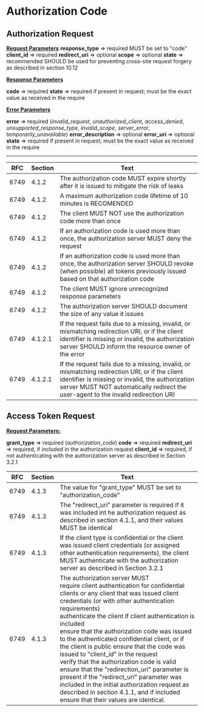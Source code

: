 # Authorization Code

## Authorization Request

**<u>Request Parameters</u>**
**response_type** => required MUST be set to "code"
**client_id** => required
**redirect_uri** => optional
**scope** => optional
**state** => recommended SHOULD be used for preventing cross-site request forgery as described in section 10.12

**<u>Response Parameters</u>**

**code** => required
**state** => required if present in request; must be the exact value as received in the require

**<u>Error Parameters</u>**

**error** => required (*invalid_request*, *unauthorized_client*, *access_denied*, *unsupported_response_type*, *invalid_scope*, *server_error*, *temporarily_unavailable*)
**error_description** => optional
**error_uri** => optional
**state** => required if present in request; must be the exact value as received in the require

------

| RFC  | Section | Text                                                         |
| ---- | ------- | ------------------------------------------------------------ |
| 6749 | 4.1.2   | The authorization code MUST expire shortly after it is issued to mitigate the risk of leaks |
| 6749 | 4.1.2   | A maximum authorization code lifetime of 10 minutes is RECOMENDED |
| 6749 | 4.1.2   | The client MUST NOT use the authorization code more than once |
| 6749 | 4.1.2   | If an authorization code is used more than once, the authorization server MUST deny the request |
| 6749 | 4.1.2   | If an authorization code is used more than once, the authorization server SHOULD revoke (when possible) all tokens previously issued based on that authorization code |
| 6749 | 4.1.2   | The client MUST ignore unrecognized response parameters      |
| 6749 | 4.1.2   | The authorization server SHOULD document the size of any value it issues |
| 6749 | 4.1.2.1 | If the request fails due to a missing, invalid, or mismatching redirection URI, or if the client identifier is missing or invalid, the authorization server SHOULD inform the resource owner of the error |
| 6749 | 4.1.2.1 | If the request fails due to a missing, invalid, or mismatching redirection URI, or if the client identifier is missing or invalid, the authorization server MUST NOT automatically redirect the user-agent to the invalid redirection URI |

## Access Token Request

**<u>Request Parameters:</u>**

**grant_type** => required (*authorization_code*)
**code** => required
**redirect_uri** => required, if included in the authorization request
**client_id** => required, if not authenticating with the authorization server as described in Section 3.2.1

| RFC  | Section | Text                                                         |
| ---- | ------- | ------------------------------------------------------------ |
| 6749 | 4.1.3   | The value for "grant_type" MUST be set to "authorization_code" |
| 6749 | 4.1.3   | The "redirect_uri" parameter is required if it was included int he authorization request as described in section 4.1.1, and their values MUST be identical |
| 6749 | 4.1.3   | If the client type is confidential or the client was issued client credentials (or assigned other authentication requirements), the client MUST authenticate with the authorization server as described in Section 3.2.1 |
| 6749 | 4.1.3   | The authorization server MUST<br />require client authentication for confidential clients or any client that was issued client credentials (or with other authentication requirements)<br />authenticate the client if client authentication is included<br />ensure that the authorization code was issued to the authenticated confidential client, or if the client is public ensure that the code was issued to "client_id" in the request<br />verify that the authorization code is valid<br />ensure that the "redirection_uri" parameter is present if the "redirect_uri" parameter was included in the initial authorization request as described in section 4.1.1, and if included ensure that their values are identical. |

